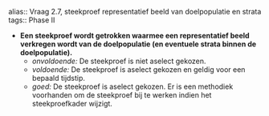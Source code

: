 alias:: Vraag 2.7, steekproef representatief beeld van doelpopulatie en strata
tags:: Phase II

- **Een steekproef wordt getrokken waarmee een representatief beeld verkregen wordt van de doelpopulatie (en eventuele strata binnen de doelpopulatie).**
	- *onvoldoende:* De steekproef is niet aselect gekozen.
	- *voldoende:* De steekproef is aselect gekozen en geldig voor een bepaald tijdstip.
	- *goed:* De steekproef is aselect gekozen. Er is een methodiek voorhanden om de steekproef bij te werken indien het steekproefkader wijzigt.